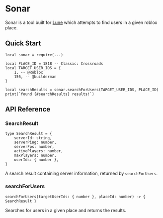 # Sonar

Sonar is a tool built for [Lune](https://github.com/lune-org/lune) which attempts to find users in a given roblox place.

## Quick Start

```luau
local sonar = require(...)

local PLACE_ID = 1818 -- Classic: Crossroads
local TARGET_USER_IDS = {
    1, -- @Roblox
    156, -- @builderman
}

local searchResults = sonar.searchForUsers(TARGET_USER_IDS, PLACE_ID)
print(`found {#searchResults} results!`)
```

## API Reference

### SearchResult

```luau
type SearchResult = {
    serverId: string,
    serverPing: number,
    serverFps: number,
    activePlayers: number,
    maxPlayers: number,
    userIds: { number },
}
```

A search result containing server information, returned by `searchForUsers`.

### searchForUsers

```luau
searchForUsers(targetUserIds: { number }, placeId: number) -> { SearchResult }
```

Searches for users in a given place and returns the results.
